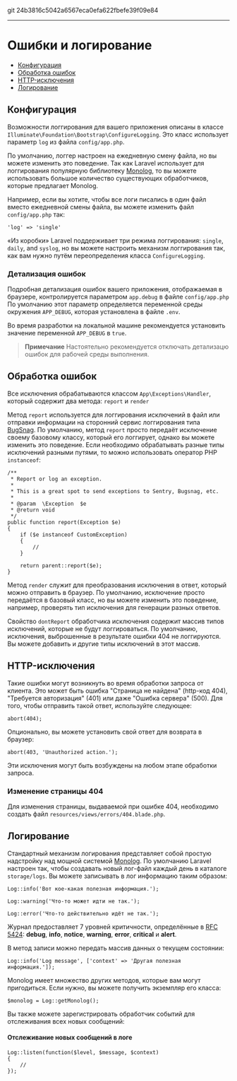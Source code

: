 git 24b3816c5042a6567eca0efa622fbefe39f09e84

---

# Ошибки и логирование

- [Конфигурация](#configuration)
- [Обработка ошибок](#handling-errors)
- [HTTP-исключения](#http-exceptions)
- [Логирование](#logging)

<a name="configuration"></a>
## Конфигурация

Возможности логгирования для вашего приложения описаны в классе `Illuminate\Foundation\Bootstrap\ConfigureLogging`. Это класс использует
параметр `log` из файла `config/app.php`.

По умолчанию, логгер настроен на ежедневную смену файла, но вы можете изменить это поведение.
Так как Laravel использует для логгирования популярную библиотеку [Monolog](https://github.com/Seldaek/monolog), то вы можете использовать
большое количество существующих обработчиков, которые предлагает Monolog.

Например, если вы хотите, чтобы все логи писались в один файл вместо ежедневной смены файла, вы можете изменить файл `config/app.php` так:

	'log' => 'single'

«Из коробки» Laravel поддерживает три режима логгирования: `single`, `daily`, and `syslog`, но вы можете настроить механизм логгирования так,
как вам нужно путём переопределения класса `ConfigureLogging`.

### Детализация ошибок

Подробная детализация ошибок вашего приложения, отображаемая в браузере, контролируется параметром `app.debug` в файле `config/app.php`
По умолчанию этот параметр определяется переменной среды окружения `APP_DEBUG`, которая установлена в файле `.env`.

Во время разработки на локальной машине рекомендуется установить значение переменной `APP_DEBUG` в `true`.
> **Примечание** Настоятельно рекомендуется отключать детализацю ошибок для рабочей среды выполнения.

<a name="handling-errors"></a>
## Обработка ошибок

Все исключения обрабатываются классом `App\Exceptions\Handler`, который содержит два метода: `report` и `render`

Метод `report` используется для логгирования исключений в файл или отправки информации на сторонний сервис логгирования типа [BugSnag](https://bugsnag.com).
По умолчанию, метод `report` просто передаёт исключение своему базовому классу, который его логгирует, однако вы можете изменить это поведение.
Если необходимо обрабатывать разные типы исключений разными путями, то можно использовать оператор PHP `instanceof`:

	/**
	 * Report or log an exception.
	 *
	 * This is a great spot to send exceptions to Sentry, Bugsnag, etc.
	 *
	 * @param  \Exception  $e
	 * @return void
	 */
	public function report(Exception $e)
	{
		if ($e instanceof CustomException)
		{
			//
		}

		return parent::report($e);
	}

Метод `render` служит для преобразования исключения в ответ, который можно отправить в браузер. По умолчанию, исключение просто передаётся
в базовый класс, но вы можете изменить это поведение, например, проверять тип исключения для генерации разных ответов.

Свойство `dontReport` обработчика исключения содержит массив типов исключений, которые не будут логгироваться.
По умолчанию, исключения, выброшенные в результате ошибки 404 не логгируются. Вы можете добавить и другие типы исключений в этот массив.

<a name="http-exceptions"></a>
## HTTP-исключения

Такие ошибки могут возникнуть во время обработки запроса от клиента. Это может быть ошибка "Страница не найдена" (http-код 404), "Требуется авторизация" (401) или даже "Ошибка сервера" (500). Для того, чтобы отправить такой ответ, используйте следующее:

	abort(404);

Опционально, вы можете установить свой ответ для возврата в браузер:

	abort(403, 'Unauthorized action.');

Эти исключения могут быть возбуждены на любом этапе обработки запроса.

### Изменение страницы 404

Для изменения страницы, выдаваемой при ошибке 404, необходимо создать файл `resources/views/errors/404.blade.php`.

<a name="logging"></a>
## Логирование

Стандартный механизм логирования представляет собой простую надстройку над мощной системой [Monolog](http://github.com/seldaek/monolog).
По умолчанию Laravel настроен так, чтобы создавать новый лог-файл каждый день в каталоге `storage/logs`. Вы можете записывать в лог информацию таким образом:

	Log::info('Вот кое-какая полезная информация.');

	Log::warning('Что-то может идти не так.');

	Log::error('Что-то действительно идёт не так.');

Журнал предоставляет 7 уровней критичности, определённые в [RFC 5424](http://tools.ietf.org/html/rfc5424):
**debug**, **info**, **notice**, **warning**, **error**, **critical** и **alert**.

В метод записи можно передать массив данных о текущем состоянии:

	Log::info('Log message', ['context' => 'Другая полезная информация.']);

Monolog имеет множество других методов, которые вам могут пригодиться. Если нужно, вы можете получить экземпляр его класса:

	$monolog = Log::getMonolog();

Вы также можете зарегистрировать обработчик событий для отслеживания всех новых сообщений:

#### Отслеживание новых сообщений в логе

	Log::listen(function($level, $message, $context)
	{
		//
	});
